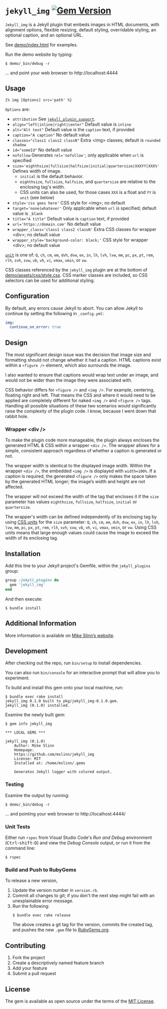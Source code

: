 `jekyll_img`
[![Gem Version](https://badge.fury.io/rb/jekyll_img.svg)](https://badge.fury.io/rb/jekyll_img)
===========

`Jekyll_img` is a Jekyll plugin that embeds images in HTML documents, with alignment options,
flexible resizing, default styling, overridable styling, an optional caption, and an optional URL.

See [demo/index.html](demo/index.html) for examples.

Run the demo website by typing:
```shell
$ demo/_bin/debug -r
```
... and point your web browser to http://localhost:4444


## Usage
    {% img [Options] src='path' %}

`Options` are:

 - `attribution` See [`jekyll_plugin_support`](https://github.com/mslinn/jekyll_plugin_support#subclass-attribution).
 - `align="left|inline|right|center"` Default value is `inline`
 - `alt="Alt text"` Default value is the `caption` text, if provided
 - `caption="A caption"` No default value
 - `classes="class1 class2 classN"` Extra &lt;img&gt; classes; default is `rounded shadow`
 - `id="someId"` No default value
 - `nofollow`  Generates `rel='nofollow'`; only applicable when `url` is specified
 - `size='eighthsize|fullsize|halfsize|initial|quartersize|XXXYY|XXX%'`
   Defines width of image.
   - `initial` is the default behavior.
   - `eighthsize`, `fullsize`, `halfsize`, and `quartersize` are relative to the enclosing tag's width.
   - CSS units can also be used, for those cases `XXX` is a float and `YY` is `unit` (see below)
 - `style='css goes here'` CSS style for &lt;img&gt;; no default
 - `target='none|whatever'` Only applicable when `url` is specified; default value is `_blank`
 - `title="A title"` Default value is `caption` text, if provided
 - `url='https://domain.com'` No default value
 - `wrapper_class='class1 class2 classN'` Extra CSS classes for wrapper &lt;div&gt;; no default value
 - `wrapper_style='background-color: black;'` CSS style for wrapper &lt;div&gt;; no default value

[`unit`](https://developer.mozilla.org/en-US/docs/Learn/CSS/Building_blocks/Values_and_units#numbers_lengths_and_percentages) is one of: `Q`, `ch`, `cm`, `em`, `dvh`, `dvw`, `ex`, `in`, `lh`,
`lvh`, `lvw`, `mm`, `pc`, `px`, `pt`, `rem`, `rlh`, `svh`, `svw`, `vb`,
`vh`, `vi`, `vmax`, `vmin`, or `vw`.

CSS classes referenced by the `jekyll_img` plugin are at the bottom of [demo/assets/css/style.css](demo/assets/css/style.css). CSS marker classes are included, so CSS selectors can be used for additional styling.


## Configuration
By default, any errors cause Jekyll to abort.
You can allow Jekyll to continue by setting the following in `_config.yml`:

```yaml
img:
  continue_on_error: true
```


## Design
The most significant design issue was the decision that image size and formatting should not change
whether it had a caption.
HTML captions exist within a `<figure />` element, which also surrounds the image.

I also wanted to ensure that captions would wrap text under an image,
and would not be wider than the image they were associated with.

CSS behavior differs for `<figure />` and `<img />`.
For example, centering, floating right and left.
That means the CSS and where it would need to be applied are completely different for
naked `<img />` and `<figure />` tags.
Handling all possible situations of these two scenarios would significantly raise the complexity of the plugin code. I know, because I went down that rabbit hole.


### Wrapper &lt;div /&gt;
To make the plugin code more manageable,
the plugin always encloses the generated HTML & CSS within a wrapper `<div />`.
The wrapper allows for a simple, consistent approach regardless of whether a caption is generated or not.

The wrapper width is identical to the displayed image width.
Within the wrapper `<div />`, the embedded `<img />` is displayed with `width=100%`.
If a caption is required, the generated `<figure />` only makes the space taken by the generated HTML longer;
the image&rsquo;s width and height are not affected.

The wrapper will not exceed the width of the tag that encloses it if the `size` parameter has values `eighthsize`, `fullsize`, `halfsize`, `initial` or `quartersize`.

The wrapper's width can be defined independently of its enclosing tag by using [CSS units](https://developer.mozilla.org/en-US/docs/Learn/CSS/Building_blocks/Values_and_units#numbers_lengths_and_percentages) for the `size` parameter:
`Q`, `ch`, `cm`, `em`, `dvh`, `dvw`, `ex`, `in`, `lh`,
`lvh`, `lvw`, `mm`, `pc`, `px`, `pt`, `rem`, `rlh`, `svh`, `svw`, `vb`,
`vh`, `vi`, `vmax`, `vmin`, or `vw`.
Using CSS units means that large enough values could cause the image to exceed the width of its enclosing tag.


## Installation

Add this line to your Jekyll project's Gemfile, within the `jekyll_plugins` group:

```ruby
group :jekyll_plugins do
  gem 'jekyll_img'
end
```

And then execute:

    $ bundle install


## Additional Information
More information is available on
[Mike Slinn&rsquo;s website](https://www.mslinn.com/blog/2020/10/03/jekyll-plugins.html).


## Development
After checking out the repo, run `bin/setup` to install dependencies.

You can also run `bin/console` for an interactive prompt that will allow you to experiment.


To build and install this gem onto your local machine, run:
```shell
$ bundle exec rake install
jekyll_img 0.1.0 built to pkg/jekyll_img-0.1.0.gem.
jekyll_img (0.1.0) installed.
```

Examine the newly built gem:
```shell
$ gem info jekyll_img

*** LOCAL GEMS ***

jekyll_img (0.1.0)
    Author: Mike Slinn
    Homepage:
    https://github.com/mslinn/jekyll_img
    License: MIT
    Installed at: /home/mslinn/.gems

    Generates Jekyll logger with colored output.
```

### Testing
Examine the output by running:
```shell
$ demo/_bin/debug -r
```
... and pointing your web browser to http://localhost:4444/

### Unit Tests
Either run `rspec` from Visual Studio Code's *Run and Debug* environment
(<kbd>Ctrl</kbd>-<kbd>shift</kbd>-<kbd>D</kbd>) and view the *Debug Console* output,
or run it from the command line:
```shell
$ rspec
```

### Build and Push to RubyGems
To release a new version,
  1. Update the version number in `version.rb`.
  2. Commit all changes to git; if you don't the next step might fail with an unexplainable error message.
  3. Run the following:
     ```shell
     $ bundle exec rake release
     ```
     The above creates a git tag for the version, commits the created tag,
     and pushes the new `.gem` file to [RubyGems.org](https://rubygems.org).


## Contributing

1. Fork the project
2. Create a descriptively named feature branch
3. Add your feature
4. Submit a pull request


## License

The gem is available as open source under the terms of the [MIT License](https://opensource.org/licenses/MIT).
